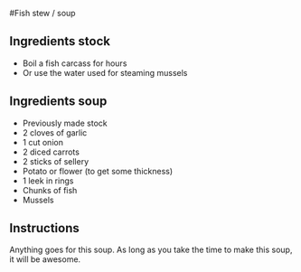 #Fish stew / soup

## Ingredients stock
* Boil a fish carcass for hours 
* Or use the water used for steaming mussels

## Ingredients soup
* Previously made stock 
* 2 cloves of garlic
* 1 cut onion
* 2 diced carrots
* 2 sticks of sellery
* Potato or flower (to get some thickness)
* 1 leek in rings
* Chunks of fish
* Mussels

## Instructions
Anything goes for this soup. As long as you take the time to make this soup, it will be awesome.
